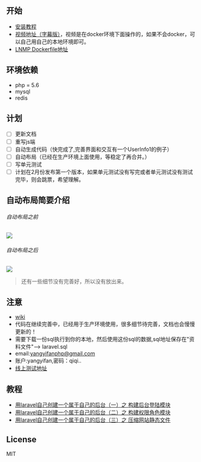 ## 开始

* [安装教程](http://blog.womenshuo.com/?p=162)
* [视频地址（字幕版）](http://pan.baidu.com/s/1i41oUTR)，视频是在docker环境下面操作的，如果不会docker，可以自己用自己的本地环境即可。
* [LNMP Dockerfile地址](https://github.com/tyua07/centsos_7_lnmp)

## 环境依赖

* php = 5.6
* mysql
* redis

## 计划

- [ ] 更新文档
- [ ] 重写js端
- [ ] 自动生成代码（快完成了,完善界面和交互有一个UserInfo1的例子）
- [ ] 自动布局（已经在生产环境上面使用，等稳定了再合并。）
- [ ] 写单元测试
- [ ] 计划在2月份发布第一个版本，如果单元测试没有写完或者单元测试没有测试完毕，则会跳票，希望理解。

## 自动布局简要介绍

###### 自动布局之前

![](http://7xojjf.com1.z0.glb.clouddn.com/autolayout%E5%89%8D_meitu_1.jpg)

###### 自动布局之后

![](http://7xojjf.com1.z0.glb.clouddn.com/autolayout%E4%B9%8B%E5%90%8E_meitu_2.jpg)

> 还有一些细节没有完善好，所以没有放出来。

## 注意

* [wiki](http://laravel-admin.mydoc.io/?t=32996)
* 代码在继续完善中，已经用于生产环境使用，很多细节待完善，文档也会慢慢更新的！
* 需要下载一份sql执行到你的本地，然后使用这份sql的数据,sql地址保存在"资料文件"--> laravel.sql
* email:yangyifanphp@gmail.com
* 账户:yangyifan,密码：qiqi..
* [线上测试地址](http://test.admin.womenshuo.com/)

## 教程
* [用laravel自己创建一个属于自己的后台（一）之 构建后台登陆模块](http://blog.womenshuo.com/?p=137)
* [用laravel自己创建一个属于自己的后台（二）之 构建权限角色模块](http://blog.womenshuo.com/?p=141)
* [用laravel自己创建一个属于自己的后台（三）之 压缩网站静态文件](http://blog.womenshuo.com/?p=153)

## License

MIT 
